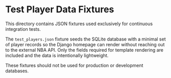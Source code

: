# Test Player Data Fixtures

This directory contains JSON fixtures used exclusively for continuous integration tests.

The `test_players.json` fixture seeds the SQLite database with a minimal set of
player records so the Django homepage can render without reaching out to the
external NBA API. Only the fields required for template rendering are included
and the data is intentionally lightweight.

These fixtures should not be used for production or development databases.
